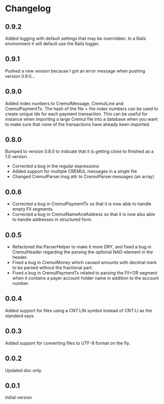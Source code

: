 # Changelog

## 0.9.2

Added logging with default settings that may be overridden. In a Rails environment it will default use
the Rails logger.

## 0.9.1

Pushed a new version because I got an error message when pushing version 0.9.0...

## 0.9.0

Added index numbers to CremulMessage, CremulLine and CremulPaymentTx. The hash of the file +
the index numbers can be used to create unique ids for each payment transaction. This can be
useful for instance when importing a large Cremul file into a database when you want to make
sure that none of the transactions have already been imported.

## 0.8.0

Bumped to version 0.8.0 to indicate that it is getting close to finished as a 1.0 version.
 
- Corrected a bug in the regular expressions
- Added support for multiple CREMUL messages in a single file
- Changed CremulParser.msg attr to CremulParser.messages (an array) 

## 0.0.6

- Corrected a bug in CremulPaymentTx so that it is now able to handle empty FII segments.
- Corrected a bug in CremulNameAndAddress so that it is now also able to handle addresses in structured form.

## 0.0.5

- Refactored the ParserHelper to make it more DRY, and fixed a bug in CremulHeader regarding the parsing the 
optional NAD-element in the header. 
- Fixed a bug in CremulMoney which caused amounts with decimal mark to be parsed without the fractional part.
- Fixed a bug in CremulPaymentTx related to parsing the FII+OR segment when it contains a payer 
account holder name in addition to the account number.

## 0.0.4

Added support for files using a CNT:LIN symbol instead of CNT:LI as the standard says.

## 0.0.3

Added support for converting files to UTF-8 format on the fly.

## 0.0.2

Updated doc only.

## 0.0.1

Initial version